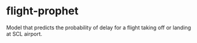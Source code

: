 # flight-prophet
Model that predicts the probability of delay for a flight taking off or landing at SCL airport.
